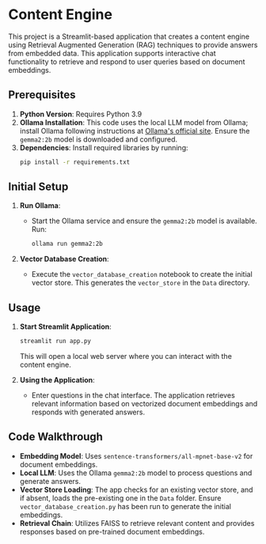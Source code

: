 # Content Engine

This project is a Streamlit-based application that creates a content engine using Retrieval Augmented Generation (RAG) techniques to provide answers from embedded data. This application supports interactive chat functionality to retrieve and respond to user queries based on document embeddings.

## Prerequisites

1. **Python Version**: Requires Python 3.9
2. **Ollama Installation**: This code uses the local LLM model from Ollama; install Ollama following instructions at [Ollama's official site](https://ollama.com). Ensure the `gemma2:2b` model is downloaded and configured.
3. **Dependencies**: Install required libraries by running:
   ```bash
   pip install -r requirements.txt
   ```

## Initial Setup

1. **Run Ollama**:
   - Start the Ollama service and ensure the `gemma2:2b` model is available. Run:
     ```bash
     ollama run gemma2:2b
     ```

2. **Vector Database Creation**:
   - Execute the `vector_database_creation` notebook to create the initial vector store. This generates the `vector_store` in the `Data` directory.

## Usage

1. **Start Streamlit Application**:
   ```bash
   streamlit run app.py
   ```
   This will open a local web server where you can interact with the content engine.

2. **Using the Application**:
   - Enter questions in the chat interface. The application retrieves relevant information based on vectorized document embeddings and responds with generated answers.

## Code Walkthrough

- **Embedding Model**: Uses `sentence-transformers/all-mpnet-base-v2` for document embeddings.
- **Local LLM**: Uses the Ollama `gemma2:2b` model to process questions and generate answers.
- **Vector Store Loading**: The app checks for an existing vector store, and if absent, loads the pre-existing one in the `Data` folder. Ensure `vector_database_creation.py` has been run to generate the initial embeddings.
- **Retrieval Chain**: Utilizes FAISS to retrieve relevant content and provides responses based on pre-trained document embeddings.

